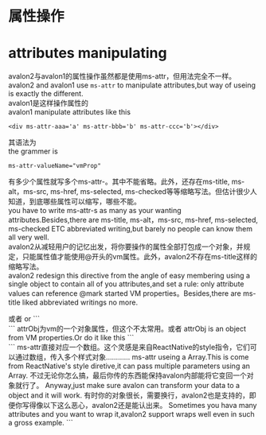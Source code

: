 # 属性操作
# attributes manipulating
avalon2与avalon1的属性操作虽然都是使用ms-attr，但用法完全不一样。  
avalon2 and avalon1 use `ms-attr` to manipulate attributes,but way of useing is exactly the different.  
avalon1是这样操作属性的  
avalon1 manipulate attributes like this  
```
<div ms-attr-aaa='a' ms-attr-bbb='b' ms-attr-ccc='b'></div>
```
其语法为  
the grammer is   
```
ms-attr-valueName="vmProp"
```  
有多少个属性就写多个ms-attr-。其中不能省略。此外，还存在ms-title, ms-alt，ms-src, ms-href, ms-selected, ms-checked等等缩略写法。但估计很少人知道，到底哪些属性可以缩写，哪些不能。  
you have to write ms-attr-s as many as your wanting attributes.Besides,there are ms-title, ms-alt，ms-src, ms-href, ms-selected, ms-checked ETC abbreviated writing,but barely no people can know them all very well.  
avalon2从减轻用户的记忆出发，将你要操作的属性全部打包成一个对象，并规定，只能属性值才能使用@开头的vm属性。此外，avalon2不存在ms-title这样的缩略写法。  
avalon2 redesign this directive from the angle of easy membering using a single object to contain all of you attributes,and set a rule: only attribute values can reference @mark started VM properties。Besides,there are ms-title liked abbreviated writings no more.  
<div ms-attr="{aaa:@a, bbb:@b+11, ccc: @fn(@d,@e)}"></div>
或者
or  
```
<div ms-attr="@attrObj"></div>
```  
attrObj为vm的一个对象属性，但这个不太常用。或者  
attrObj is an object from VM properties.Or do it like this  
```
<div ms-attr="[{@aaa:@a}, {bbb: @b}, @toggle ? {add:"111"}: {}]"></div>
```  
ms-attr直接对应一个数组。这个灵感是来自ReactNative的style指令，它们可以通过数组，传入多个样式对象…………  
ms-attr useing a Array.This is come from ReactNative's style diretive,it can pass multiple parameters using an Array.  
不过无论你怎么搞，最后你传的东西能保持avalon内部能将它变回一个对象就行了。  
Anyway,just make sure avalon can transform your data to a object and it will work.  
有时你的对象很长，需要换行，avalon2也是支持的，即便你写得像以下这么恶心，avalon2还是能认出来。  
Sometimes you hava many attributes and you want to wrap it,avalon2 support wraps well even in such a gross example.  
```
<!DOCTYPE html>
<html>
    <head>
        <title>TODO supply a title</title>
        <meta charset="UTF-8">
        <meta name="viewport" content="width=device-width">
        <script src="./dist/avalon.js"></script>
        <script >
            var vm = avalon.define({
                $id: "test",
                title:111,
                src: "222",
                lang: 333
            })

        </script>
    </head>
    <body ms-controller="test" >
          <div  aaa='ddd' bbb=333 
                ms-attr='{title: @title,
                    ddd:@src, 
                    lang:@lang}' >{{
                   @src ? 333: 'empty'
              }}</div>
          <input ms-duplex="@src"/>
    </body>
</html>
```

但为了性能起见，ms-attr最好还是保持在一行吧。  
for the sake of performance,please keep ms-attr short in a single line
